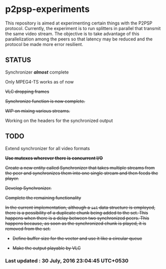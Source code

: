 # p2psp-experiments

This repository is aimed at experimenting certain things with the P2PSP protocol.
Currently, the experiment is to run splitters in parallel that transmit the same video stream. The objective is to take advantage of this parallelization among the peers so that latency may be reduced and the protocol be made more error resilient.

## STATUS
Synchronizer ***almost*** complete

Only MPEG4-TS works as of now

~~VLC dropping frames~~

~~Synchronize function is now complete.~~

~~WIP on mixing various streams.~~

Working on the headers for the synchronized output

## TODO
Extend synchronizer for all video formats

~~**Use mutexes wherever there is concurrent I/O**~~

~~Create a new entity called Synchronizer that takes multiple streams from the peer and synchronizes them into one single stream and then feeds the player.~~

~~Develop Synchronizer.~~

~~Complete the remaining functionality~~

~~In the current implementation, although a ```set``` data structure is employed, there is a possibility of a duplicate chunk being added to the set. This happens when there is a delay between two synchronized peers. This happens because, as soon as the synchronized chunk is played, it is removed from the set.~~

* ~~Define buffer size for the vector and use it like a circular queue~~

* ~~Make the output playable by VLC~~


### Last updated : 30 July, 2016 23:04:45 UTC+0530
